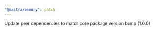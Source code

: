 ```yaml
---
'@mastra/memory': patch
---
```


Update peer dependencies to match core package version bump (1.0.0)
